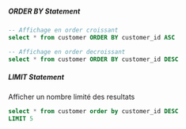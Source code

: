 ##### ORDER BY Statement 

```sql
-- Affichage en order croissant 
select * from customer ORDER BY customer_id ASC

-- Affichage en order decroissant  
select * from customer ORDER BY customer_id DESC
```

##### LIMIT Statement 
Afficher un nombre limité des resultats

```sql
select * from customer order by customer_id DESC 
LIMIT 5
```
